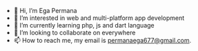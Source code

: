 - 👋 Hi, I’m Ega Permana
- 👀 I’m interested in web and multi-platform app development
- 🌱 I’m currently learning php, js and dart language
- 💞️ I’m looking to collaborate on everywhere
- 📫 How to reach me, my email is permanaega677@gmail.com.

<!---
egapermana24/egapermana24 is a ✨ special ✨ repository because its `README.md` (this file) appears on your GitHub profile.
You can click the Preview link to take a look at your changes.
--->
